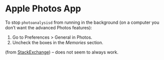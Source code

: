 # Apple Photos App

To stop `photoanalysisd` from running in the background (on a computer you don’t want the advanced Photos features):

1. Go to Preferences > General in Photos.
2. Uncheck the boxes in the _Memories_ section.

(from [StackExchange](https://apple.stackexchange.com/questions/310594/what-is-photoanalysisd-and-why-is-it-using-77-of-my-cpu/378557#378557)) – does not seem to always work.
